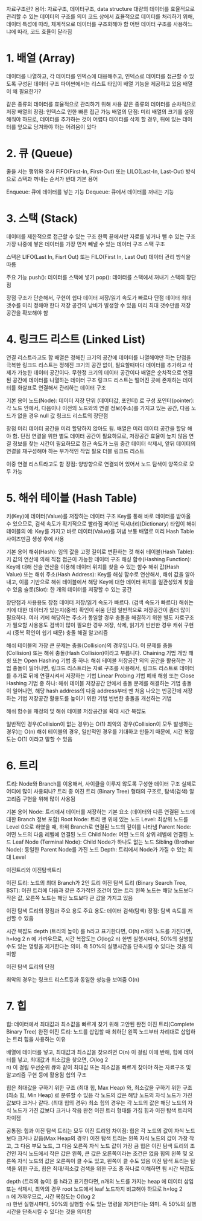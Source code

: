 자료구조란?
용어: 자료구조, 데이터구조, data structure
대량의 데이터를 효율적으로 관리할 수 있는 데이터의 구조를 의미
코드 상에서 효율적으로 데이터를 처리하기 위해, 데이터 특성에 따라, 체계적으로 데이터를 구조화해야 함
어떤 데이터 구조를 사용하느냐에 따라, 코드 효율이 달라짐

# 1. 배열 (Array)

데이터를 나열하고, 각 데이터를 인덱스에 대응해주고, 인덱스로 데이터를 접근할 수 있도록 구성된 데이터 구조
파이썬에서는 리스트 타입이 배열 기능을 제공하고 있음
배열이 왜 필요한가?

같은 종류의 데이터를 효율적으로 관리하기 위해 사용
같은 종류의 데이터를 순차적으로 저장
배열의 장점:
인덱스로 인한 빠른 접근 가능
배열의 단점:
미리 배열의 크기를 설정해줘야 하므로, 데이터를 추가하는 것이 어렵다
데이터를 삭제 할 경우, 뒤에 있는 데이터를 앞으로 당겨와야 하는 어려움이 있다

# 2. 큐 (Queue)

줄을 서는 행위와 유사
FIFO(First-In, First-Out) 또는 LILO(Last-In, Last-Out) 방식으로 스택과 꺼내는 순서가 반대
기본 용어

Enqueue: 큐에 데이터를 넣는 기능
Dequeue: 큐에서 데이터를 꺼내는 기능

# 3. 스택 (Stack)

데이터를 제한적으로 접근할 수 있는 구조
한쪽 끝에서만 자료를 넣거나 뺄 수 있는 구조
가장 나중에 쌓은 데이터를 가장 먼저 빼낼 수 있는 데이터 구조
스택 구조

스택은 LIFO(Last In, Fisrt Out) 또는 FILO(First In, Last Out) 데이터 관리 방식을 따름

주요 기능
push(): 데이터를 스택에 넣기
pop(): 데이터를 스택에서 꺼내기
스택의 장단점

장점
구조가 단순해서, 구현이 쉽다
데이터 저장/읽기 속도가 빠르다
단점
데이터 최대 갯수를 미리 정해야 한다
저장 공간의 낭비가 발생할 수 있음
미리 최대 갯수만큼 저장 공간을 확보해야 함

# 4. 링크드 리스트 (Linked List)

연결 리스트라고도 함
배열은 정해진 크기의 공간에 데이터를 나열해야만 하는 단점을 극복한 링크드 리스트는 정해진 크기의 공간 없이, 필요할때마다 데이터를 추가하고 삭제가 가능한 데이터 공간이다. 무한정 크기의 데이터 공간이다
배열은 순차적으로 연결된 공간에 데이터를 나열하는 데이터 구조
링크드 리스트는 떨어진 곳에 존재하는 데이터를 화살표로 연결해서 관리하는 데이터 구조

기본 용어
노드(Node): 데이터 저장 단위 (데이터값, 포인터) 로 구성
포인터(pointer): 각 노드 안에서, 다음이나 이전의 노드와의 연결 정보(주소)를 가지고 있는 공간, 다음 노드가 없을 경우 null 값
링크드 리스트의 장단점

장점
미리 데이터 공간을 미리 할당하지 않아도 됨. 배열은 미리 데이터 공간을 할당 해야 함.
단점
연결을 위한 별도 데이터 공간이 필요하므로, 저장공간 효율이 높지 않음
연결 정보를 찾는 시간이 필요하므로 접근 속도가 느림
중간 데이터 삭제시, 앞뒤 데이터의 연결을 재구성해야 하는 부가적인 작업 필요
더블 링크드 리스트

이중 연결 리스트라고도 함
장점: 양방향으로 연결되어 있어서 노드 탐색이 양쪽으로 모두 가능

# 5. 해쉬 테이블 (Hash Table)

키(Key)에 데이터(Value)를 저장하는 데이터 구조
Key를 통해 바로 데이터를 받아올 수 있으므로, 검색 속도가 획기적으로 빨라짐
파이썬 딕셔너리(Dictionary) 타입이 해쉬 테이블의 예: Key를 가지고 바로 데이터(Value)를 꺼냄
보통 배열로 미리 Hash Table 사이즈만큼 생성 후에 사용

기본 용어
해쉬(Hash): 임의 값을 고정 길이로 변환하는 것
해쉬 테이블(Hash Table): 키 값의 연산에 의해 직접 접근이 가능한 데이터 구조
해싱 함수(Hashing Function): Key에 대해 산술 연산을 이용해 데이터 위치를 찾을 수 있는 함수
해쉬 값(Hash Value) 또는 해쉬 주소(Hash Address): Key를 해싱 함수로 연산해서, 해쉬 값을 알아내고, 이를 기반으로 해쉬 테이블에서 해당 Key에 대한 데이터 위치를 일관성있게 찾을 수 있음
슬롯(Slot): 한 개의 데이터를 저장할 수 있는 공간

장단점과 사용용도
장점
데이터 저장/읽기 속도가 빠르다. (검색 속도가 빠르다)
해쉬는 키에 대한 데이터가 있는지(중복) 확인이 쉬움
단점
일반적으로 저장공간이 좀더 많이 필요하다.
여러 키에 해당하는 주소가 동일할 경우 충돌을 해결하기 위한 별도 자료구조가 필요함
사용용도
검색이 많이 필요한 경우
저장, 삭제, 읽기가 빈번한 경우
캐쉬 구현시 (중복 확인이 쉽기 때문)
충돌 해결 알고리즘

해쉬 테이블의 가장 큰 문제는 충돌(Collision)의 경우입니다. 이 문제를 충돌(Collision) 또는 해쉬 충돌(Hash Collision)이라고 부릅니다.
Chaining 기법
개방 해슁 또는 Open Hashing 기법 중 하나: 해쉬 테이블 저장공간 외의 공간을 활용하는 기법
충돌이 일어나면, 링크드 리스트라는 자료 구조를 사용해서, 링크드 리스트로 데이터를 추가로 뒤에 연결시켜서 저장하는 기법
Linear Probing 기법
폐쇄 해슁 또는 Close Hashing 기법 중 하나: 해쉬 테이블 저장공간 안에서 충돌 문제를 해결하는 기법
충돌이 일어나면, 해당 hash address의 다음 address부터 맨 처음 나오는 빈공간에 저장하는 기법
저장공간 활용도를 높이기 위한 기법
빈번한 충돌을 개선하는 기법

해쉬 함수을 재정의 및 해쉬 테이블 저장공간을 확대
시간 복잡도

일반적인 경우(Collision이 없는 경우)는 O(1)
최악의 경우(Collision이 모두 발생하는 경우)는 O(n)
해쉬 테이블의 경우, 일반적인 경우를 기대하고 만들기 때문에, 시간 복잡도는 O(1) 이라고 말할 수 있음

# 6. 트리

트리: Node와 Branch를 이용해서, 사이클을 이루지 않도록 구성한 데이터 구조
실제로 어디에 많이 사용되나?
트리 중 이진 트리 (Binary Tree) 형태의 구조로, 탐색(검색) 알고리즘 구현을 위해 많이 사용됨

기본 용어
Node: 트리에서 데이터를 저장하는 기본 요소 (데이터와 다른 연결된 노드에 대한 Branch 정보 포함)
Root Node: 트리 맨 위에 있는 노드
Level: 최상위 노드를 Level 0으로 하였을 때, 하위 Branch로 연결된 노드의 깊이를 나타냄
Parent Node: 어떤 노드의 다음 레벨에 연결된 노드
Child Node: 어떤 노드의 상위 레벨에 연결된 노드
Leaf Node (Terminal Node): Child Node가 하나도 없는 노드
Sibling (Brother Node): 동일한 Parent Node를 가진 노드
Depth: 트리에서 Node가 가질 수 있는 최대 Level

이진트리와 이진탐색트리

이진 트리: 노드의 최대 Branch가 2인 트리
이진 탐색 트리 (Binary Search Tree, BST): 이진 트리에 다음과 같은 추가적인 조건이 있는 트리
왼쪽 노드는 해당 노드보다 작은 값, 오른쪽 노드는 해당 노드보다 큰 값을 가지고 있음

이진 탐색 트리의 장점과 주요 용도
주요 용도: 데이터 검색(탐색)
장점: 탐색 속도를 개선할 수 있음

시간 복잡도
depth (트리의 높이) 를 h라고 표기한다면, O(h)
n개의 노드를 가진다면, h=log 2 n 에 가까우므로, 시간 복잡도는 𝑂(log2 n)
한번 실행시마다, 50%의 실행할 수도 있는 명령을 제거한다는 의미. 즉 50%의 실행시간을 단축시킬 수 있다는 것을 의미함

이진 탐색 트리의 단점

최악의 경우는 링크드 리스트등과 동일한 성능을 보여줌 O(n)

# 7. 힙

힙: 데이터에서 최대값과 최소값을 빠르게 찾기 위해 고안된 완전 이진 트리(Complete Binary Tree)
완전 이진 트리: 노드를 삽입할 때 최하단 왼쪽 노드부터 차례대로 삽입하는 트리
힙을 사용하는 이유

배열에 데이터를 넣고, 최대값과 최소값을 찾으려면 O(n) 이 걸림
이에 반해, 힙에 데이터를 넣고, 최대값과 최소값을 찾으면, 𝑂(log 
2
​	
 n) 이 걸림
우선순위 큐와 같이 최대값 또는 최소값을 빠르게 찾아야 하는 자료구조 및 알고리즘 구현 등에 활용됨
힙의 구조

힙은 최대값을 구하기 위한 구조 (최대 힙, Max Heap) 와, 최소값을 구하기 위한 구조 (최소 힙, Min Heap) 로 분류할 수 있음
각 노드의 값은 해당 노드의 자식 노드가 가진 값보다 크거나 같다. (최대 힙의 경우)
최소 힙의 경우는 각 노드의 값은 해당 노드의 자식 노드가 가진 값보다 크거나 작음
완전 이진 트리 형태를 가짐
힙과 이진 탐색 트리의 차이점

공통점: 힙과 이진 탐색 트리는 모두 이진 트리임
차이점:
힙은 각 노드의 값이 자식 노드보다 크거나 같음(Max Heap의 경우)
이진 탐색 트리는 왼쪽 자식 노드의 값이 가장 작고, 그 다음 부모 노드, 그 다음 오른쪽 자식 노드 값이 가장 큼
힙은 이진 탐색 트리의 조건인 자식 노드에서 작은 값은 왼쪽, 큰 값은 오른쪽이라는 조건은 없음
힙의 왼쪽 및 오른쪽 자식 노드의 값은 오른쪽이 클 수도 있고, 왼쪽이 클 수도 있음
이진 탐색 트리는 탐색을 위한 구조, 힙은 최대/최소값 검색을 위한 구조 중 하나로 이해하면 됨
시간 복잡도

depth (트리의 높이) 를 h라고 표기한다면,
n개의 노드를 가지는 heap 에 데이터 삽입 또는 삭제시, 최악의 경우 root 노드에서 leaf 노드까지 비교해야 하므로 h=log 
2
​	
 n 에 가까우므로, 시간 복잡도는 O(log 
2
​	
 n)
한번 실행시마다, 50%의 실행할 수도 있는 명령을 제거한다는 의미. 즉 50%의 실행시간을 단축시킬 수 있다는 것을 의미함
